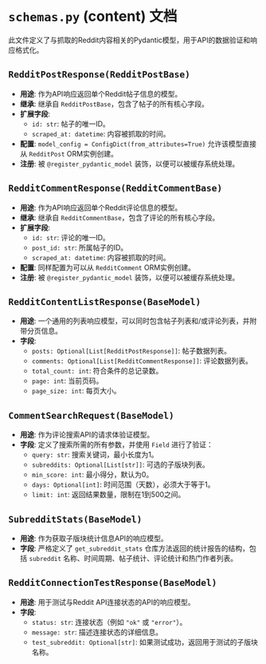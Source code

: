# `schemas.py` (content) 文档

此文件定义了与抓取的Reddit内容相关的Pydantic模型，用于API的数据验证和响应格式化。

## `RedditPostResponse(RedditPostBase)`
- **用途**: 作为API响应返回单个Reddit帖子信息的模型。
- **继承**: 继承自 `RedditPostBase`，包含了帖子的所有核心字段。
- **扩展字段**: 
    - `id: str`: 帖子的唯一ID。
    - `scraped_at: datetime`: 内容被抓取的时间。
- **配置**: `model_config = ConfigDict(from_attributes=True)` 允许该模型直接从 `RedditPost` ORM实例创建。
- **注册**: 被 `@register_pydantic_model` 装饰，以便可以被缓存系统处理。

## `RedditCommentResponse(RedditCommentBase)`
- **用途**: 作为API响应返回单个Reddit评论信息的模型。
- **继承**: 继承自 `RedditCommentBase`，包含了评论的所有核心字段。
- **扩展字段**: 
    - `id: str`: 评论的唯一ID。
    - `post_id: str`: 所属帖子的ID。
    - `scraped_at: datetime`: 内容被抓取的时间。
- **配置**: 同样配置为可以从 `RedditComment` ORM实例创建。
- **注册**: 被 `@register_pydantic_model` 装饰，以便可以被缓存系统处理。

## `RedditContentListResponse(BaseModel)`
- **用途**: 一个通用的列表响应模型，可以同时包含帖子列表和/或评论列表，并附带分页信息。
- **字段**:
    - `posts: Optional[List[RedditPostResponse]]`: 帖子数据列表。
    - `comments: Optional[List[RedditCommentResponse]]`: 评论数据列表。
    - `total_count: int`: 符合条件的总记录数。
    - `page: int`: 当前页码。
    - `page_size: int`: 每页大小。

## `CommentSearchRequest(BaseModel)`
- **用途**: 作为评论搜索API的请求体验证模型。
- **字段**: 定义了搜索所需的所有参数，并使用 `Field` 进行了验证：
    - `query: str`: 搜索关键词，最小长度为1。
    - `subreddits: Optional[List[str]]`: 可选的子版块列表。
    - `min_score: int`: 最小得分，默认为0。
    - `days: Optional[int]`: 时间范围（天数），必须大于等于1。
    - `limit: int`: 返回结果数量，限制在1到500之间。

## `SubredditStats(BaseModel)`
- **用途**: 作为获取子版块统计信息API的响应模型。
- **字段**: 严格定义了 `get_subreddit_stats` 仓库方法返回的统计报告的结构，包括 `subreddit` 名称、时间周期、帖子统计、评论统计和热门作者列表。

## `RedditConnectionTestResponse(BaseModel)`
- **用途**: 用于测试与Reddit API连接状态的API的响应模型。
- **字段**:
    - `status: str`: 连接状态（例如 `"ok"` 或 `"error"`）。
    - `message: str`: 描述连接状态的详细信息。
    - `test_subreddit: Optional[str]`: 如果测试成功，返回用于测试的子版块名称。
